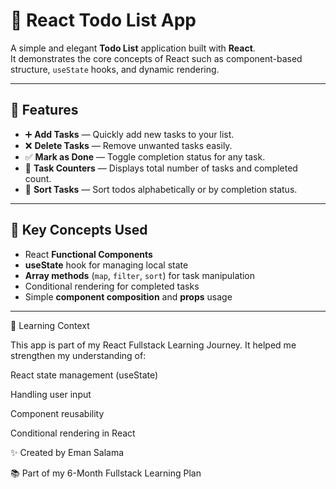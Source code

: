 # 📝 React Todo List App

A simple and elegant **Todo List** application built with **React**.  
It demonstrates the core concepts of React such as component-based structure, `useState` hooks, and dynamic rendering.

---

## 🚀 Features

- ➕ **Add Tasks** — Quickly add new tasks to your list.  
- ❌ **Delete Tasks** — Remove unwanted tasks easily.  
- ✅ **Mark as Done** — Toggle completion status for any task.  
- 🔢 **Task Counters** — Displays total number of tasks and completed count.  
- 🔄 **Sort Tasks** — Sort todos alphabetically or by completion status.  

---

## 🧠 Key Concepts Used

- React **Functional Components**
- **useState** hook for managing local state
- **Array methods** (`map`, `filter`, `sort`) for task manipulation
- Conditional rendering for completed tasks
- Simple **component composition** and **props** usage

---

📅 Learning Context

This app is part of my React Fullstack Learning Journey.
It helped me strengthen my understanding of:

React state management (useState)

Handling user input

Component reusability

Conditional rendering in React

✨ Created by Eman Salama

📚 Part of my 6-Month Fullstack Learning Plan
